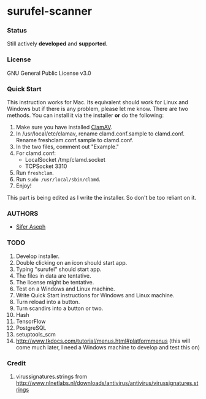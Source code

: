 # surufel-scanner

### Status

Still actively **developed** and **supported**.

### License

GNU General Public License v3.0

### Quick Start

This instruction works for Mac. Its equivalent should work for Linux and Windows but if there is any problem, please let me know.
There are two methods. You can install it via the installer **or** do the following:

1. Make sure you have installed [ClamAV](https://www.clamav.net).
2. In /usr/local/etc/clamav, rename clamd.conf.sample to clamd.conf. Rename freshclam.conf.sample to clamd.conf.
3. In the two files, comment out "Example."
4. For clamd.conf:
    * LocalSocket /tmp/clamd.socket
    * TCPSocket 3310
5. Run `freshclam`.
6. Run `sudo /usr/local/sbin/clamd`.
7. Enjoy!

This part is being edited as I write the installer. So don't be too reliant on it.

### AUTHORS

* [Sifer Aseph](https://github.com/Surufel)

### TODO

1. Develop installer.
2. Double clicking on an icon should start app.
3. Typing "surufel" should start app.
4. The files in data are tentative.
5. The license might be tentative.
6. Test on a Windows and Linux machine.
7. Write Quick Start instructions for Windows and Linux machine.
8. Turn reload into a button.
9. Turn scandirs into a button or two.
10. Hash
11. TensorFlow
12. PostgreSQL
13. setuptools_scm
14. http://www.tkdocs.com/tutorial/menus.html#platformmenus (this will come much later, I need a Windows machine to develop and test this on)

### Credit

1. virussignatures.strings from http://www.nlnetlabs.nl/downloads/antivirus/antivirus/virussignatures.strings
